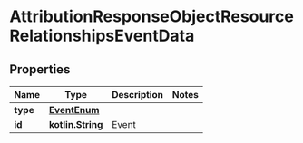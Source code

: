 
# AttributionResponseObjectResourceRelationshipsEventData

## Properties
| Name | Type | Description | Notes |
| ------------ | ------------- | ------------- | ------------- |
| **type** | [**EventEnum**](EventEnum.md) |  |  |
| **id** | **kotlin.String** | Event |  |



